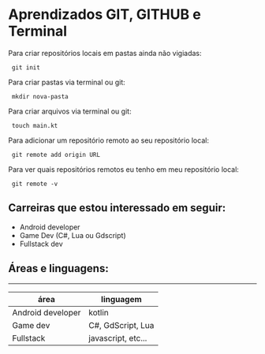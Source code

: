 # Aprendizados GIT, GITHUB e Terminal

Para criar repositórios locais em pastas ainda não vigiadas:

``` 
 git init
```

Para criar pastas via terminal ou git:
``` 
 mkdir nova-pasta
```

Para criar arquivos via terminal ou git:
``` 
 touch main.kt
```

Para adicionar um repositório remoto ao seu repositório local:
``` 
 git remote add origin URL
```

Para ver quais repositórios remotos eu tenho em meu repositório local:
``` 
 git remote -v
```


## Carreiras que estou interessado em seguir:
- Android developer
- Game Dev (C#, Lua ou Gdscript)
- Fullstack dev

## Áreas e linguagens:
----------------
|área|linguagem|
|-----|----------|
|Android developer|kotlin|
|Game dev|C#, GdScript, Lua|
|Fullstack|javascript, etc...|